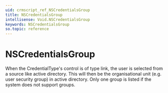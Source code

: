 ```yaml
---
uid: crmscript_ref_NSCredentialsGroup
title: NSCredentialsGroup
intellisense: Void.NSCredentialsGroup
keywords: NSCredentialsGroup
so.topic: reference
---
```


# NSCredentialsGroup

When the CredentialType's control is of type link, the user is selected from a source like active directory.  This will then be the organisational unit (e.g. user security group) in active directory.  Only one group is listed if the system does not support groups.
